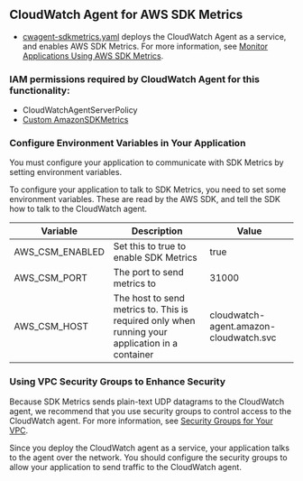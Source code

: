 ## CloudWatch Agent for AWS SDK Metrics

* [cwagent-sdkmetrics.yaml](cwagent-sdkmetrics.yaml) deploys the CloudWatch Agent as a service, and enables AWS SDK Metrics. For more information, see [Monitor Applications Using AWS SDK Metrics](https://docs.aws.amazon.com/AmazonCloudWatch/latest/monitoring/CloudWatch-Agent-SDK-Metrics.html).

### IAM permissions required by CloudWatch Agent for this functionality:
* CloudWatchAgentServerPolicy
* [Custom AmazonSDKMetrics](https://docs.aws.amazon.com/AmazonCloudWatch/latest/monitoring/Set-IAM-Permissions-For-SDK-Metrics.html)

### Configure Environment Variables in Your Application
You must configure your application to communicate with SDK Metrics by setting environment variables.

To configure your application to talk to SDK Metrics, you need to set some environment variables. These are read by the AWS SDK, and tell the SDK how to talk to the CloudWatch agent. 

|Variable        |Description                                                                                     |Value                                  |
|----------------|------------------------------------------------------------------------------------------------|---------------------------------------|
|AWS_CSM_ENABLED |Set this to true to enable SDK Metrics                                                          |true                                   |
|AWS_CSM_PORT    |The port to send metrics to                                                                     |31000                                  |
|AWS_CSM_HOST    |The host to send metrics to. This is required only when running your application in a container |cloudwatch-agent.amazon-cloudwatch.svc |

### Using VPC Security Groups to Enhance Security
Because SDK Metrics sends plain-text UDP datagrams to the CloudWatch agent, we recommend that you use security groups to control access to the CloudWatch agent. For more information, see [Security Groups for Your VPC](https://docs.aws.amazon.com/vpc/latest/userguide/VPC_SecurityGroups.html).

Since you deploy the CloudWatch agent as a service, your application talks to the agent over the network. You should configure the security groups to allow your application to send traffic to the CloudWatch agent. 